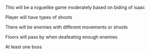 This will be a roguelike game moderately based on biding of isaac

Player will have types of shoots

There will be enemies with different movements or shoots 

Floors will pass by when deafeating enough enemies

At least one boss


